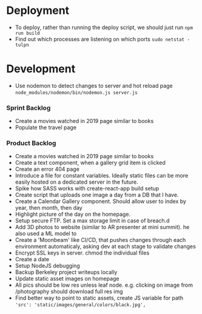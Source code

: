 # Deployment
 - To deploy, rather than running the deploy script, we should just run 
    `npm run build`
 - Find out which processes are listening on which ports
    `sudo netstat -tulpn`

# Development
 - Use nodemon to detect changes to server and hot reload page
    `node_modules/nodemon/bin/nodemon.js server.js`
 
### Sprint Backlog
 - Create a movies watched in 2019 page similar to books
 - Populate the travel page 
 
### Product Backlog
 - Create a movies watched in 2019 page similar to books
 - Create a text component, when a gallery grid item is clicked
 - Create an error 404 page
 - Introduce a file for constant variables. 
    Ideally static files can be more easily hosted on a dedicated server in
    the future. 
 - Spike how SASS works with create-react-app build setup
 - Create script that uploads one image a day from a DB that I have.
 - Create a Calendar Gallery component.  Should allow user to index by year, then month, then day
 - Highlight picture of the day on the homepage.
 - Setup secure FTP. Set a max storage limit in case of breach.d
 - Add 3D photos to website (similar to AR presenter at mini summit). he also used a ML model to
 - Create a 'Moonbeam' like CI/CD, that pushes changes through each environment automaticaly, asking dev at each stage to validate changes
 - Encrypt SSL keys in server. chmod the individual files
 - Create a date  
 - Setup NodeJS debugging
 - Backup Berkeley project writeups locally
 - Update static asset images on homepage
 - All pics should be low res unless leaf node. e.g. clicking on image from /photography should download full res img
 - Find better way to point to static assets, create JS variable for path
    `'src': 'static/images/general/colors/black.jpg',` 
